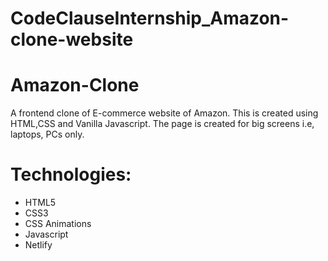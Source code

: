 # CodeClauseInternship_Amazon-clone-website

# Amazon-Clone
A frontend clone of E-commerce website of Amazon. This is created using HTML,CSS and Vanilla Javascript. The page is created for big screens i.e, laptops, PCs only.

# Technologies:
- HTML5
- CSS3
- CSS Animations
- Javascript
- Netlify
